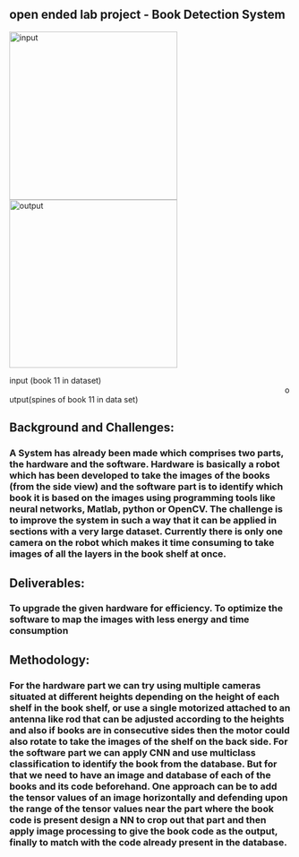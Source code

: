 ## open ended lab project - Book Detection System 

<div align="space-between">
	<img src='https://user-images.githubusercontent.com/81549690/210318073-04ad954a-d7f9-4e43-81e1-a66f007cf449.jpg' heigth="150" width="300" alt="input">
        <img src='https://user-images.githubusercontent.com/81549690/210317417-b482bc44-0145-4425-b84a-e9b5e55ecc6f.jpeg' heigth="150" width="300" alt="output">
</div>
<p>input (book 11 in dataset)
&nbsp;&nbsp;&nbsp;&nbsp;&nbsp;&nbsp;&nbsp;&nbsp;&nbsp;&nbsp;&nbsp;&nbsp;&nbsp;&nbsp;&nbsp;&nbsp;&nbsp;&nbsp;&nbsp;&nbsp;&nbsp;&nbsp;&nbsp;&nbsp;&nbsp;&nbsp;&nbsp;&nbsp;&nbsp;&nbsp;&nbsp;&nbsp;&nbsp;&nbsp;&nbsp;&nbsp;&nbsp;&nbsp;&nbsp;&nbsp;&nbsp;&nbsp;&nbsp;&nbsp;&nbsp;&nbsp;&nbsp;&nbsp;&nbsp;&nbsp;&nbsp;&nbsp;&nbsp;&nbsp;&nbsp;&nbsp;&nbsp;&nbsp;&nbsp;&nbsp;&nbsp;&nbsp;&nbsp;&nbsp;&nbsp;&nbsp;&nbsp;&nbsp;&nbsp;&nbsp;&nbsp;&nbsp;&nbsp;&nbsp;&nbsp;&nbsp;&nbsp;&nbsp;&nbsp;&nbsp;&nbsp;&nbsp;&nbsp;&nbsp;&nbsp;&nbsp;&nbsp;&nbsp;&nbsp;&nbsp;&nbsp;&nbsp;&nbsp;&nbsp;&nbsp;&nbsp;&nbsp;&nbsp;&nbsp;&nbsp;&nbsp;&nbsp;&nbsp;&nbsp;&nbsp;&nbsp;&nbsp;&nbsp;&nbsp;&nbsp;&nbsp;&nbsp;&nbsp;&nbsp;&nbsp;&nbsp;&nbsp;&nbsp;&nbsp;&nbsp;&nbsp;&nbsp;&nbsp;&nbsp;&nbsp;output(spines of book 11 in data set)</p>
<h2>Background and Challenges:</h2>
<h3 color:"blue";>
A System has already been made which comprises two parts, the hardware and the software. Hardware is basically a robot which has been developed to take the images of the books (from the side view) and the software part is to identify which book it is based on the images using programming tools like neural networks, Matlab, python or OpenCV. The challenge is to improve the system in such a way that it can be applied in sections with a very large dataset. Currently there is only one camera on the robot which makes it time consuming to take images of all the layers in the book shelf at once. 
</h3>
<h2>Deliverables:</h2>
<h3 color: blue;>
	To upgrade the given hardware for efficiency.
	To optimize the software to map the images with less energy and time consumption
</h3>
<h2>Methodology:</h2>
<h3 color: blue;>
For the hardware part we can try using multiple cameras situated at different heights depending on the height of each shelf in the book shelf, or use a single motorized attached to an antenna like rod that can be adjusted according to the heights and also if books are in consecutive sides then the motor could also rotate to take the images of the shelf on the back side.
For the software part we can apply CNN and use multiclass classification to identify the book from the database. But for that we need to have an image and database of each of the books and its code beforehand. One approach can be to add the tensor values of an image horizontally and defending upon the range of the tensor values near the part where the book code is present design a NN to crop out that part and then apply image processing to give the book code as the output, finally to match with the code already present in the database.
</h3>
